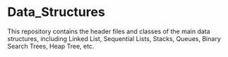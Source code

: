Data_Structures
===============

This repository contains the header files and classes of the main data structures, including Linked List, Sequential Lists, Stacks, Queues, Binary Search Trees, Heap Tree, etc.
